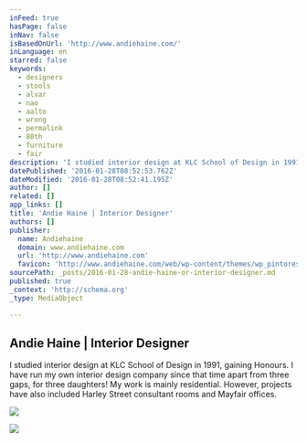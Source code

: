 ```yaml
---
inFeed: true
hasPage: false
inNav: false
isBasedOnUrl: 'http://www.andiehaine.com/'
inLanguage: en
starred: false
keywords:
  - designers
  - stools
  - alvar
  - nao
  - aalto
  - wrong
  - permalink
  - 80th
  - furniture
  - fair
description: 'I studied interior design at KLC School of Design in 1991, gaining Honours. I have run my own interior design company since that time apart from three gaps, for three daughters!  My work is mainly residential.  However, projects have also included Harley Street consultant rooms and Mayfair offices.'
datePublished: '2016-01-28T08:52:53.762Z'
dateModified: '2016-01-28T08:52:41.195Z'
author: []
related: []
app_links: []
title: 'Andie Haine | Interior Designer'
authors: []
publisher:
  name: Andiehaine
  domain: www.andiehaine.com
  url: 'http://www.andiehaine.com'
  favicon: 'http://www.andiehaine.com/web/wp-content/themes/wp_pintores5-v1.2/panel/img/favicon.ico'
sourcePath: _posts/2016-01-28-andie-haine-or-interior-designer.md
published: true
_context: 'http://schema.org'
_type: MediaObject

---
```

<article style=""><h1>Andie Haine | Interior Designer</h1><p>I studied interior design at KLC School of Design in 1991, gaining Honours. I have run my own interior design company since that time apart from three gaps, for three daughters!  My work is mainly residential.  However, projects have also included Harley Street consultant rooms and Mayfair offices.</p><img src="https://s3-us-west-2.amazonaws.com/the-grid-img/p/49f0b83d75369e1713c2902e3a01afcfdc3c10fc.jpg" /></article>

![](https://the-grid-user-content.s3-us-west-2.amazonaws.com/f6fba03b-492d-492d-9b91-9896cc041c88.png)
